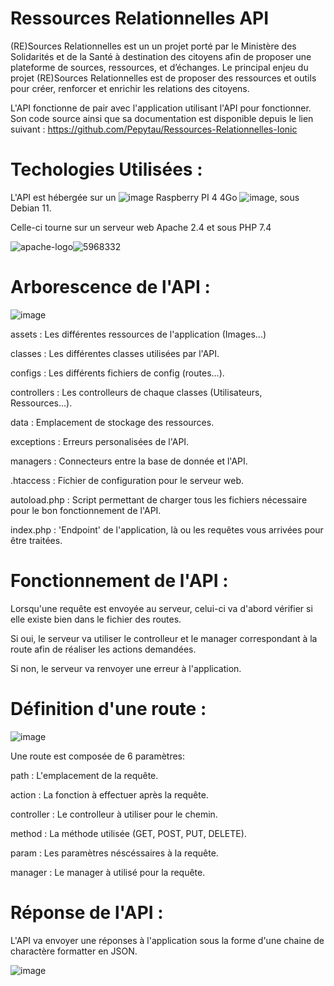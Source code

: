 # Ressources Relationnelles API

(RE)Sources Relationnelles est un un projet porté par le Ministère des Solidarités et de la Santé à destination des citoyens afin de proposer une plateforme de sources, ressources, et d’échanges.
Le principal enjeu du projet (RE)Sources Relationnelles est de proposer des ressources et outils pour créer, renforcer et enrichir les relations des citoyens.

L'API fonctionne de pair avec l'application utilisant l'API pour fonctionner. Son code source ainsi que sa documentation est disponible depuis le lien suivant : https://github.com/Pepytau/Ressources-Relationnelles-Ionic

# Techologies Utilisées : 

L'API est hébergée sur un ![image](https://user-images.githubusercontent.com/68700452/233181282-557afc3e-1314-41ed-af59-9867662f04ee.png) Raspberry PI 4 4Go ![image](https://user-images.githubusercontent.com/68700452/233181282-557afc3e-1314-41ed-af59-9867662f04ee.png), sous Debian 11.

Celle-ci tourne sur un serveur web Apache 2.4 et sous PHP 7.4


![apache-logo](https://user-images.githubusercontent.com/68700452/233182162-1b95b516-91a0-45a6-88f3-3245f794229c.png)![5968332](https://user-images.githubusercontent.com/68700452/233182166-46db95c5-be98-41eb-b24b-b1e1017404d9.png)


# Arborescence de l'API : 

![image](https://user-images.githubusercontent.com/68700452/233182870-15cb45c4-22f8-407b-92c9-0d476b12affd.png)


assets : Les différentes ressources de l'application (Images...)

classes : Les différentes classes utilisées par l'API.

configs : Les différents fichiers de config (routes...).

controllers : Les controlleurs de chaque classes (Utilisateurs, Ressources...).

data : Emplacement de stockage des ressources.

exceptions : Erreurs personalisées de l'API.

managers : Connecteurs entre la base de donnée et l'API.

.htaccess : Fichier de configuration pour le serveur web.

autoload.php : Script permettant de charger tous les fichiers nécessaire pour le bon fonctionnement de l'API.

index.php : 'Endpoint' de l'application, là ou les requêtes vous arrivées pour être traitées.

# Fonctionnement de l'API :

Lorsqu'une requête est envoyée au serveur, celui-ci va d'abord vérifier si elle existe bien dans le fichier des routes.

Si oui, le serveur va utiliser le controlleur et le manager correspondant à la route afin de réaliser les actions demandées.

Si non, le serveur va renvoyer une erreur à l'application.

# Définition d'une route : 

![image](https://user-images.githubusercontent.com/68700452/233184904-c37a2d34-f182-445b-bd3a-9be06067dd33.png)

Une route est composée de 6 paramètres: 

path : L'emplacement de la requête.

action : La fonction à effectuer après la requête.

controller : Le controlleur à utiliser pour le chemin.

method : La méthode utilisée (GET, POST, PUT, DELETE).

param : Les paramètres néscéssaires à la requête.

manager : Le manager à utilisé pour la requête.

# Réponse de l'API :

L'API va envoyer une réponses à l'application sous la forme d'une chaine de charactère formatter en JSON.

![image](https://user-images.githubusercontent.com/68700452/233185873-3ef082da-b631-4e97-a94d-7f8a9fc13ec6.png)


